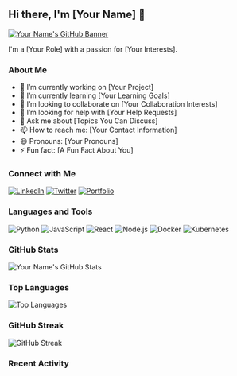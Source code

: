 ## Hi there, I'm [Your Name] 👋

[![Your Name's GitHub Banner](https://link.to/your/banner/image.png)](https://github.com/yourusername)

I'm a [Your Role] with a passion for [Your Interests]. 

### About Me
- 🔭 I’m currently working on [Your Project]
- 🌱 I’m currently learning [Your Learning Goals]
- 👯 I’m looking to collaborate on [Your Collaboration Interests]
- 🤔 I’m looking for help with [Your Help Requests]
- 💬 Ask me about [Topics You Can Discuss]
- 📫 How to reach me: [Your Contact Information]
- 😄 Pronouns: [Your Pronouns]
- ⚡ Fun fact: [A Fun Fact About You]

### Connect with Me
[![LinkedIn](https://img.shields.io/badge/-LinkedIn-blue)](https://linkedin.com/in/yourusername) 
[![Twitter](https://img.shields.io/badge/-Twitter-blue)](https://twitter.com/yourusername) 
[![Portfolio](https://img.shields.io/badge/-Portfolio-red)](https://yourportfolio.com)

### Languages and Tools
![Python](https://img.shields.io/badge/-Python-000?&logo=Python)
![JavaScript](https://img.shields.io/badge/-JavaScript-000?&logo=JavaScript)
![React](https://img.shields.io/badge/-React-000?&logo=React)
![Node.js](https://img.shields.io/badge/-Node.js-000?&logo=Node.js)
![Docker](https://img.shields.io/badge/-Docker-000?&logo=Docker)
![Kubernetes](https://img.shields.io/badge/-Kubernetes-000?&logo=Kubernetes)

### GitHub Stats
![Your Name's GitHub Stats](https://github-readme-stats.vercel.app/api?username=yourusername&show_icons=true&theme=dark)

### Top Languages
![Top Languages](https://github-readme-stats.vercel.app/api/top-langs/?username=yourusername&layout=compact&theme=dark)

### GitHub Streak
![GitHub Streak](https://github-readme-streak-stats.herokuapp.com/?user=yourusername&theme=dark)

### Recent Activity
<!--START_SECTION:activity-->
<!--END_SECTION:activity-->
